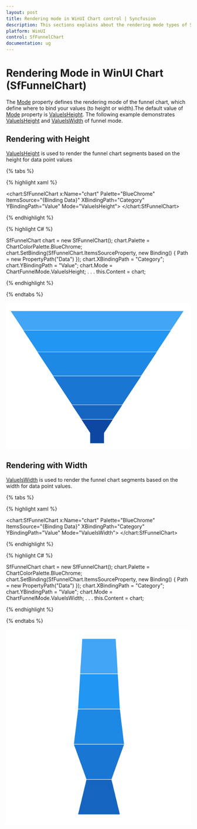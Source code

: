 ```yaml
---
layout: post
title: Rendering mode in WinUI Chart control | Syncfusion
description: This sections explains about the rendering mode types of Syncfusion WinUI Chart(SfFunnelChart) control
platform: WinUI
control: SfFunnelChart
documentation: ug
---
```


# Rendering Mode in WinUI Chart (SfFunnelChart)

The [Mode](https://help.syncfusion.com/cr/winui/Syncfusion.UI.Xaml.Charts.SfFunnelChart.html#Syncfusion_UI_Xaml_Charts_SfFunnelChart_Mode) property defines the rendering mode of the funnel chart, which define where to bind your values (to height or width).The default value of [Mode](https://help.syncfusion.com/cr/winui/Syncfusion.UI.Xaml.Charts.SfFunnelChart.html#Syncfusion_UI_Xaml_Charts_SfFunnelChart_Mode) property is [ValueIsHeight](https://help.syncfusion.com/cr/winui/Syncfusion.UI.Xaml.Charts.ChartFunnelMode.html#Syncfusion_UI_Xaml_Charts_ChartFunnelMode_ValueIsHeight).  The following example demonstrates [ValueIsHeight](https://help.syncfusion.com/cr/winui/Syncfusion.UI.Xaml.Charts.ChartFunnelMode.html#Syncfusion_UI_Xaml_Charts_ChartFunnelMode_ValueIsHeight) and [ValueIsWidth](https://help.syncfusion.com/cr/winui/Syncfusion.UI.Xaml.Charts.ChartFunnelMode.html#Syncfusion_UI_Xaml_Charts_ChartFunnelMode_ValueIsWidth) of funnel mode.

## Rendering with Height

[ValueIsHeight](https://help.syncfusion.com/cr/winui/Syncfusion.UI.Xaml.Charts.ChartFunnelMode.html#Syncfusion_UI_Xaml_Charts_ChartFunnelMode_ValueIsHeight) is used to render the funnel chart segments based on the height for data point values

{% tabs %} 

{% highlight xaml %}

<chart:SfFunnelChart x:Name="chart"
                Palette="BlueChrome"
                ItemsSource="{Binding Data}" 
                XBindingPath="Category" 
                YBindingPath="Value" 
                Mode="ValueIsHeight">
</chart:SfFunnelChart>
 
{% endhighlight %}

{% highlight C# %}

SfFunnelChart chart = new SfFunnelChart();
chart.Palette = ChartColorPalette.BlueChrome;
chart.SetBinding(SfFunnelChart.ItemsSourceProperty, new Binding() { Path = new PropertyPath("Data") });
chart.XBindingPath = "Category";
chart.YBindingPath = "Value";
chart.Mode = ChartFunnelMode.ValueIsHeight;
. . . 
this.Content = chart;

{% endhighlight %}

{% endtabs %}

![Rendering mode with height in WinUI Chart](Rendering-mode_Images/winui-chart_value-is-height.png)

## Rendering with Width

[ValueIsWidth](https://help.syncfusion.com/cr/winui/Syncfusion.UI.Xaml.Charts.ChartFunnelMode.html#Syncfusion_UI_Xaml_Charts_ChartFunnelMode_ValueIsWidth) is used to render the funnel chart segments based on the width for data point values.

{% tabs %} 

{% highlight xaml %}

<chart:SfFunnelChart x:Name="chart"
                Palette="BlueChrome"
                ItemsSource="{Binding Data}" 
                XBindingPath="Category" 
                YBindingPath="Value" 
                Mode="ValueIsWidth">
</chart:SfFunnelChart>
 
{% endhighlight %}

{% highlight C# %}

SfFunnelChart chart = new SfFunnelChart();
chart.Palette = ChartColorPalette.BlueChrome;
chart.SetBinding(SfFunnelChart.ItemsSourceProperty, new Binding() { Path = new PropertyPath("Data") });
chart.XBindingPath = "Category";
chart.YBindingPath = "Value";
chart.Mode = ChartFunnelMode.ValueIsWidth;
. . . 
this.Content = chart;

{% endhighlight %}

{% endtabs %}

![Rendering mode with width in WinUI Chart](Rendering-mode_Images/winui-chart_value-is-width.png)
